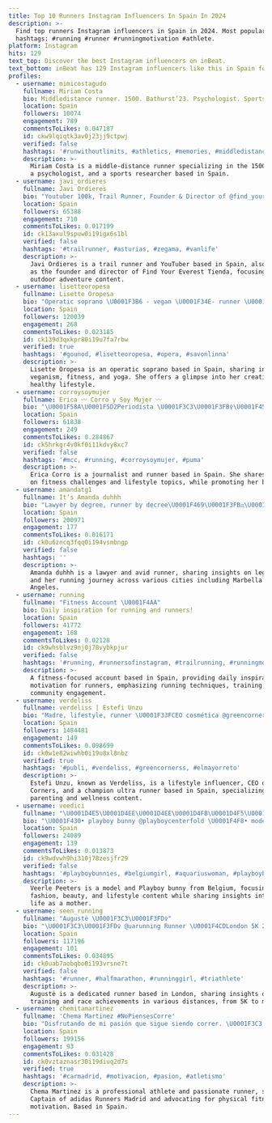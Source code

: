 ```yaml
---
title: Top 10 Runners Instagram Influencers In Spain In 2024
description: >-
  Find top runners Instagram influencers in Spain in 2024. Most popular
  hashtags: #running #runner #runningmotivation #athlete.
platform: Instagram
hits: 129
text_top: Discover the best Instagram influencers on inBeat.
text_bottom: inBeat has 129 Instagram influencers like this in Spain for you to work with.
profiles:
  - username: mimicostagudo
    fullname: Miriam Costa
    bio: Middledistance runner. 1500. Bathurst’23. Psychologist. Sports researcher.
    location: Spain
    followers: 10074
    engagement: 789
    commentsToLikes: 0.047187
    id: ckw9lqiqtk3av0j23jj9ctpwj
    verified: false
    hashtags: '#runwithoutlimits, #athletics, #memories, #middledistance'
    description: >-
      Miriam Costa is a middle-distance runner specializing in the 1500 meters,
      a psychologist, and a sports researcher based in Spain.
  - username: javi_ordieres
    fullname: Javi Ordieres
    bio: "Youtuber 100k, Trail Runner, Founder & Director of @find_your_everest_tienda FLIPA CON LO QUE HACEMOS\U0001F447"
    location: Spain
    followers: 65388
    engagement: 710
    commentsToLikes: 0.017199
    id: ck13axul9spuw0i19igx6s1bl
    verified: false
    hashtags: '#trailrunner, #asturias, #zegama, #vanlife'
    description: >-
      Javi Ordieres is a trail runner and YouTuber based in Spain, also serving
      as the founder and director of Find Your Everest Tienda, focusing on
      outdoor adventure content.
  - username: lisetteoropesa
    fullname: Lisette Oropesa
    bio: "Operatic soprano \U0001F3B6 - vegan \U0001F34E- runner \U0001F3C3- yogi \U0001F64F Schedule here ⬇️"
    location: Spain
    followers: 120039
    engagement: 268
    commentsToLikes: 0.023185
    id: ck139d3qxkpr80i19u7fa7rbw
    verified: true
    hashtags: '#gounod, #lisetteoropesa, #opera, #savonlinna'
    description: >-
      Lisette Oropesa is an operatic soprano based in Spain, sharing insights on
      veganism, fitness, and yoga. She offers a glimpse into her creative and
      healthy lifestyle.
  - username: corroysoymujer
    fullname: Erica 〰 Corro y Soy Mujer 〰
    bio: "\U0001F58A\U0001F5D2Periodista \U0001F3C3\U0001F3FB‍♀️\U0001F45FRunner ~ Team @pumaspain \U0001F3C5Retos \U0001F525Postureo Mi libro \U0001F4D6❣️"
    location: Spain
    followers: 61838
    engagement: 249
    commentsToLikes: 0.284867
    id: ck5hrkgr4v0kf0i11kdvy8xc7
    verified: false
    hashtags: '#mcc, #running, #corroysoymujer, #puma'
    description: >-
      Erica Corro is a journalist and runner based in Spain. She shares insights
      on fitness challenges and lifestyle topics, while promoting her book.
  - username: amandatg1
    fullname: It’s Amanda duhhh
    bio: "Lawyer by degree, runner by decree\U0001F469\U0001F3FB‍⚖️\U0001F3C3\U0001F3FB‍♀️ Different cities-same geek\U0001F47D Dus, Los Angeles, Marbella\U0001F30E"
    location: Spain
    followers: 200971
    engagement: 177
    commentsToLikes: 0.016171
    id: ck0u6zncq3fqq0i194vsmbngp
    verified: false
    hashtags: ''
    description: >-
      Amanda duhhh is a lawyer and avid runner, sharing insights on legal topics
      and her running journey across various cities including Marbella and Los
      Angeles.
  - username: running
    fullname: "Fitness Account \U0001F4AA"
    bio: Daily inspiration for running and runners!
    location: Spain
    followers: 41772
    engagement: 168
    commentsToLikes: 0.02128
    id: ck9whsblvz9nj0j78vybkpjur
    verified: false
    hashtags: '#running, #runnersofinstagram, #trailrunning, #runningmotivation'
    description: >-
      A fitness-focused account based in Spain, providing daily inspiration and
      motivation for runners, emphasizing running techniques, training tips, and
      community engagement.
  - username: verdeliss
    fullname: verdeliss | Estefi Unzu
    bio: "Madre, lifestyle, runner \U0001F33FCEO cosmética @greencornerss . \U0001F947Campeona España 100k \U0001F3C3\U0001F3FC‍♀️Maratón 2h57min ✉️ Email: madreverdeliss@gmail.com"
    location: Spain
    followers: 1484481
    engagement: 149
    commentsToLikes: 0.098699
    id: ck0w1e82wiwhb0i19u8xl8nbz
    verified: true
    hashtags: '#publi, #verdeliss, #greencornerss, #elmayorreto'
    description: >-
      Estefi Unzu, known as Verdeliss, is a lifestyle influencer, CEO of Green
      Corners, and a champion ultra runner based in Spain, specializing in
      parenting and wellness content.
  - username: veedici
    fullname: "\U0001D4E5\U0001D4EE\U0001D4EE\U0001D4FB\U0001D4F5\U0001D4EE \U0001D4DF\U0001D4EE\U0001D4EE\U0001D4FD\U0001D4EE\U0001D4FB\U0001D4FC-"
    bio: "\U0001F430• playboy bunny @playboycenterfold \U0001F4F8• model • your imagination • \U0001F478• Mom \U0001F3E0•BELGIUM \U0001F451•2nd runner up @reina.intercontinental"
    location: Spain
    followers: 24089
    engagement: 139
    commentsToLikes: 0.013873
    id: ck9wdvwh9hi310j78zesjfr29
    verified: false
    hashtags: '#playboybunnies, #belgiumgirl, #aquariuswoman, #playboybunny'
    description: >-
      Veerle Peeters is a model and Playboy bunny from Belgium, focusing on
      fashion, beauty, and lifestyle content while sharing insights into her
      life as a mother.
  - username: seen_running
    fullname: "Augustė \U0001F3C3\U0001F3FD‍♀️"
    bio: "\U0001F3C3\U0001F3FD‍♀️ @uarunning Runner \U0001F4CDLondon 5K 20:50\U0001F3C610K 43:47\U0001F3C621K 1:35:19\U0001F3C642K 3:15:00 \U0001F431 @baguette_mau"
    location: Spain
    followers: 117196
    engagement: 101
    commentsToLikes: 0.034895
    id: ck0uab7aobqbo0i193vrsne7t
    verified: false
    hashtags: '#runner, #halfmarathon, #runninggirl, #triathlete'
    description: >-
      Augustė is a dedicated runner based in London, sharing insights on
      training and race achievements in various distances, from 5K to marathon.
  - username: chemitamartinez
    fullname: 'Chema Martinez #NoPiensesCorre'
    bio: "Disfrutando de mi pasión que sigue siendo correr. \U0001F3C3 Atleta de profesión y convicción. \U0001F91D Amigo de #Profuturo | Capitán de @adidas Runners Madrid"
    location: Spain
    followers: 199156
    engagement: 93
    commentsToLikes: 0.031428
    id: ck0vztaznasr30i19diuq2d7s
    verified: true
    hashtags: '#carmadrid, #motivacion, #pasion, #atletismo'
    description: >-
      Chema Martinez is a professional athlete and passionate runner, serving as
      Captain of adidas Runners Madrid and advocating for physical fitness and
      motivation. Based in Spain.
---
```


